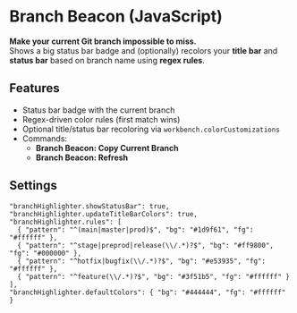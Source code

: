 # Branch Beacon (JavaScript)

**Make your current Git branch impossible to miss.**  
Shows a big status bar badge and (optionally) recolors your **title bar** and **status bar** based on branch name using **regex rules**.

## Features
- Status bar badge with the current branch
- Regex-driven color rules (first match wins)
- Optional title/status bar recoloring via `workbench.colorCustomizations`
- Commands:
  - **Branch Beacon: Copy Current Branch**
  - **Branch Beacon: Refresh**

## Settings

```jsonc
"branchHighlighter.showStatusBar": true,
"branchHighlighter.updateTitleBarColors": true,
"branchHighlighter.rules": [
  { "pattern": "^(main|master|prod)$", "bg": "#1d9f61", "fg": "#ffffff" },
  { "pattern": "^stage|preprod|release(\\/.*)?$", "bg": "#ff9800", "fg": "#000000" },
  { "pattern": "^hotfix|bugfix(\\/.*)?$", "bg": "#e53935", "fg": "#ffffff" },
  { "pattern": "^feature(\\/.*)?$", "bg": "#3f51b5", "fg": "#ffffff" }
],
"branchHighlighter.defaultColors": { "bg": "#444444", "fg": "#ffffff" }
